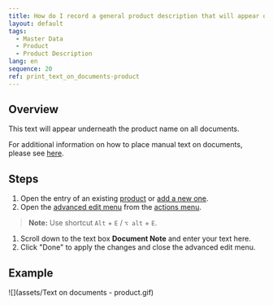 ```yaml
---
title: How do I record a general product description that will appear on all documents?
layout: default
tags:
  - Master Data
  - Product
  - Product Description
lang: en
sequence: 20
ref: print_text_on_documents-product
---
```


## Overview
This text will appear underneath the product name on all documents.

For additional information on how to place manual text on documents, please see [here](Print_text_on_documents-general).

## Steps
1. Open the entry of an existing [product](Menu) or [add a new one](NewProduct).
1. Open the [advanced edit menu](ViewModes) from the [actions menu](StartAction).
 >**Note:** Use shortcut `Alt` + `E` / `⌥ alt` + `E`.

1. Scroll down to the text box **Document Note** and enter your text here.
1. Click "Done" to apply the changes and close the advanced edit menu.

## Example
![](assets/Text on documents - product.gif)
